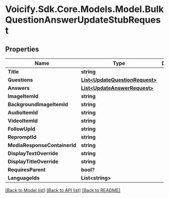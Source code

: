 # Voicify.Sdk.Core.Models.Model.BulkQuestionAnswerUpdateStubRequest
## Properties

Name | Type | Description | Notes
------------ | ------------- | ------------- | -------------
**Title** | **string** |  | 
**Questions** | [**List&lt;UpdateQuestionRequest&gt;**](UpdateQuestionRequest.md) |  | [optional] 
**Answers** | [**List&lt;UpdateAnswerRequest&gt;**](UpdateAnswerRequest.md) |  | [optional] 
**ImageItemId** | **string** |  | [optional] 
**BackgroundImageItemId** | **string** |  | [optional] 
**AudioItemId** | **string** |  | [optional] 
**VideoItemId** | **string** |  | [optional] 
**FollowUpId** | **string** |  | [optional] 
**RepromptId** | **string** |  | [optional] 
**MediaResponseContainerId** | **string** |  | [optional] 
**DisplayTextOverride** | **string** |  | [optional] 
**DisplayTitleOverride** | **string** |  | [optional] 
**RequiresParent** | **bool?** |  | [optional] 
**LanguageIds** | **List&lt;string&gt;** |  | [optional] 

[[Back to Model list]](../README.md#documentation-for-models) [[Back to API list]](../README.md#documentation-for-api-endpoints) [[Back to README]](../README.md)

